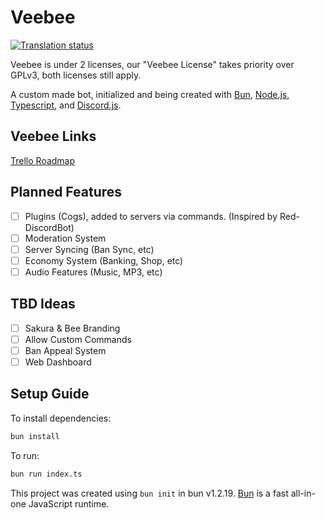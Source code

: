 # Veebee
[![Translation status](http://weblate.valerie.lol/widget/veebee/svg-badge.svg)](http://weblate.valerie.lol/engage/veebee/)

Veebee is under 2 licenses, our "Veebee License" takes priority over GPLv3, both licenses still apply.

A custom made bot, initialized and being created with [Bun](https://bun.com/), [Node.js](https://nodejs.org/), [Typescript](https://www.typescriptlang.org/), and [Discord.js](https://discordjs.guide/).

## Veebee Links
[Trello Roadmap](https://trello.com/b/UiHToYsG/veebee-roadmap)

## Planned Features
- [ ] Plugins (Cogs), added to servers via commands. (Inspired by Red-DiscordBot)
- [ ] Moderation System
- [ ] Server Syncing (Ban Sync, etc)
- [ ] Economy System (Banking, Shop, etc)
- [ ] Audio Features (Music, MP3, etc)

## TBD Ideas
- [ ] Sakura & Bee Branding
- [ ] Allow Custom Commands
- [ ] Ban Appeal System
- [ ] Web Dashboard

## Setup Guide

To install dependencies:

```bash
bun install
```

To run:

```bash
bun run index.ts
```

This project was created using `bun init` in bun v1.2.19. [Bun](https://bun.com) is a fast all-in-one JavaScript runtime.
